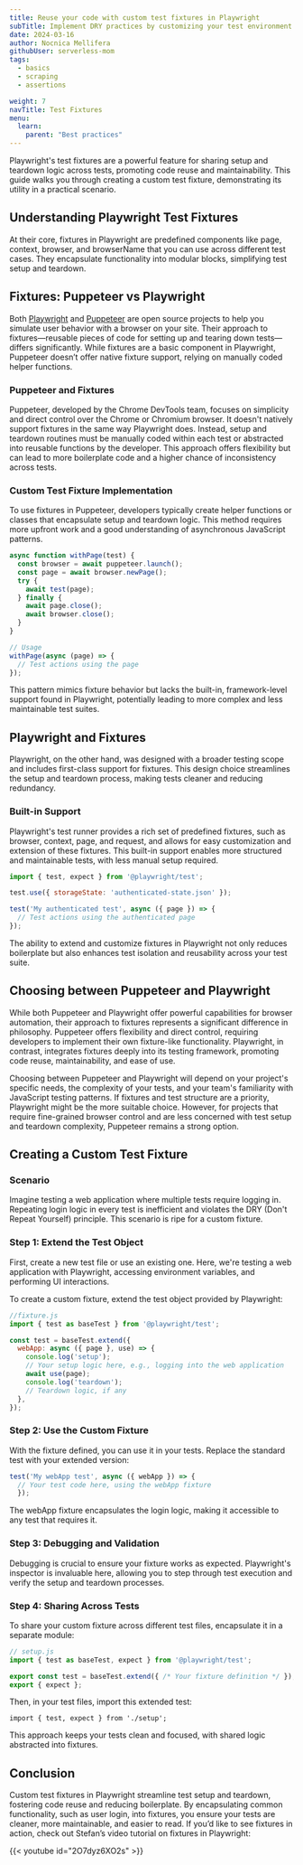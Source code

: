 ```yaml
---
title: Reuse your code with custom test fixtures in Playwright
subTitle: Implement DRY practices by customizing your test environment
date: 2024-03-16
author: Nocnica Mellifera
githubUser: serverless-mom
tags:
  - basics
  - scraping
  - assertions

weight: 7
navTitle: Test Fixtures
menu:
  learn:
    parent: "Best practices"
---
```


Playwright's test fixtures are a powerful feature for sharing setup and teardown logic across tests, promoting code reuse and maintainability. This guide walks you through creating a custom test fixture, demonstrating its utility in a practical scenario.

## Understanding Playwright Test Fixtures

At their core, fixtures in Playwright are predefined components like page, context, browser, and browserName that you can use across different test cases. They encapsulate functionality into modular blocks, simplifying test setup and teardown.

## Fixtures: Puppeteer vs Playwright

Both [Playwright](https://www.checklyhq.com/learn/headless/basics-playwright-intro/) and [Puppeteer](https://www.checklyhq.com/learn/headless/basics-puppeteer-intro/) are open source projects to help you simulate user behavior with a browser on your site. Their approach to fixtures—reusable pieces of code for setting up and tearing down tests—differs significantly. While fixtures are a basic component in Playwright, Puppeteer doesn’t offer native fixture support, relying on manually coded helper functions.

### Puppeteer and Fixtures

Puppeteer, developed by the Chrome DevTools team, focuses on simplicity and direct control over the Chrome or Chromium browser. It doesn't natively support fixtures in the same way Playwright does. Instead, setup and teardown routines must be manually coded within each test or abstracted into reusable functions by the developer. This approach offers flexibility but can lead to more boilerplate code and a higher chance of inconsistency across tests.

### Custom Test Fixture Implementation

To use fixtures in Puppeteer, developers typically create helper functions or classes that encapsulate setup and teardown logic. This method requires more upfront work and a good understanding of asynchronous JavaScript patterns.

```jsx
async function withPage(test) {
  const browser = await puppeteer.launch();
  const page = await browser.newPage();
  try {
    await test(page);
  } finally {
    await page.close();
    await browser.close();
  }
}

// Usage
withPage(async (page) => {
  // Test actions using the page
});
```

This pattern mimics fixture behavior but lacks the built-in, framework-level support found in Playwright, potentially leading to more complex and less maintainable test suites.

## Playwright and Fixtures

Playwright, on the other hand, was designed with a broader testing scope and includes first-class support for fixtures. This design choice streamlines the setup and teardown process, making tests cleaner and reducing redundancy.

### Built-in Support

Playwright's test runner provides a rich set of predefined fixtures, such as browser, context, page, and request, and allows for easy customization and extension of these fixtures. This built-in support enables more structured and maintainable tests, with less manual setup required.

```jsx
import { test, expect } from '@playwright/test';

test.use({ storageState: 'authenticated-state.json' });

test('My authenticated test', async ({ page }) => {
  // Test actions using the authenticated page
});
```

The ability to extend and customize fixtures in Playwright not only reduces boilerplate but also enhances test isolation and reusability across your test suite.

## Choosing between Puppeteer and Playwright

While both Puppeteer and Playwright offer powerful capabilities for browser automation, their approach to fixtures represents a significant difference in philosophy. Puppeteer offers flexibility and direct control, requiring developers to implement their own fixture-like functionality. Playwright, in contrast, integrates fixtures deeply into its testing framework, promoting code reuse, maintainability, and ease of use.

Choosing between Puppeteer and Playwright will depend on your project's specific needs, the complexity of your tests, and your team's familiarity with JavaScript testing patterns. If fixtures and test structure are a priority, Playwright might be the more suitable choice. However, for projects that require fine-grained browser control and are less concerned with test setup and teardown complexity, Puppeteer remains a strong option.

## Creating a Custom Test Fixture

### Scenario

Imagine testing a web application where multiple tests require logging in. Repeating login logic in every test is inefficient and violates the DRY (Don't Repeat Yourself) principle. This scenario is ripe for a custom fixture.

### Step 1: Extend the Test Object

First, create a new test file or use an existing one. Here, we're testing a web application with Playwright, accessing environment variables, and performing UI interactions.

To create a custom fixture, extend the test object provided by Playwright:



```jsx
//fixture.js
import { test as baseTest } from '@playwright/test';

const test = baseTest.extend({
  webApp: async ({ page }, use) => {
    console.log('setup');
    // Your setup logic here, e.g., logging into the web application
    await use(page);
    console.log('teardown');
    // Teardown logic, if any
  },
});
```

### Step 2: Use the Custom Fixture

With the fixture defined, you can use it in your tests. Replace the standard test with your extended version:

```jsx
test('My webApp test', async ({ webApp }) => { 
  // Your test code here, using the webApp fixture 
  });
```

The webApp fixture encapsulates the login logic, making it accessible to any test that requires it.

### Step 3: Debugging and Validation

Debugging is crucial to ensure your fixture works as expected. Playwright's inspector is invaluable here, allowing you to step through test execution and verify the setup and teardown processes.

### Step 4: Sharing Across Tests

To share your custom fixture across different test files, encapsulate it in a separate module:


```jsx
// setup.js
import { test as baseTest, expect } from '@playwright/test';

export const test = baseTest.extend({ /* Your fixture definition */ });
export { expect };
```


Then, in your test files, import this extended test:

`import { test, expect } from './setup';`

This approach keeps your tests clean and focused, with shared logic abstracted into fixtures.

## Conclusion

Custom test fixtures in Playwright streamline test setup and teardown, fostering code reuse and reducing boilerplate. By encapsulating common functionality, such as user login, into fixtures, you ensure your tests are cleaner, more maintainable, and easier to read. If you’d like to see fixtures in action, check out Stefan’s video tutorial on fixtures in Playwright:

{{< youtube id="2O7dyz6XO2s" >}}